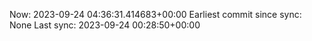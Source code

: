Now: 2023-09-24 04:36:31.414683+00:00 Earliest commit since sync: None Last sync: 2023-09-24 00:28:50+00:00
